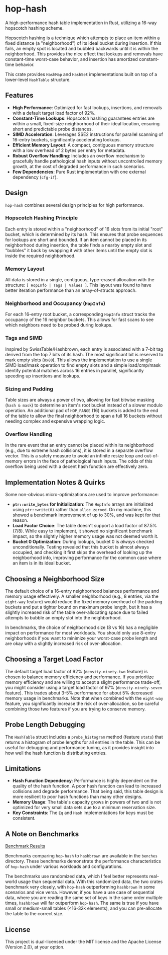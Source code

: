 # hop-hash

A high-performance hash table implementation in Rust, utilizing a 16-way hopscotch hashing scheme.

Hopscotch hashing is a technique which attempts to place an item within a fixed distance (a
"neighborhood") of its ideal bucket during insertion. If this fails, an empty spot is located and
bubbled backwards until it is within the neighborhood. This provides the nice effect that lookups
and removals have constant-time worst-case behavior, and insertion has amortized constant-time
behavior.

This crate provides `HashMap` and `HashSet` implementations built on top of a lower-level
`HashTable` structure.

## Features

- **High Performance**: Optimized for fast lookups, insertions, and removals with a default target
  load factor of 92%.
- **Constant-Time Lookups**: Hopscotch hashing guarantees entries are within a small, fixed-size
  neighborhood of their ideal location, ensuring short and predictable probe distances.
- **SIMD Acceleration**: Leverages SSE2 instructions for parallel scanning of 16-entry buckets,
  significantly accelerating lookups.
- **Efficient Memory Layout**: A compact, contiguous memory structure with a low overhead of 2 bytes
  per entry for metadata.
- **Robust Overflow Handling**: Includes an overflow mechanism to gracefully handle pathological
  hash inputs without uncontrolled memory growth, at the cost of degraded performance in such
  scenarios.
- **Few Dependencies**: Pure Rust implementation with one external dependency (`cfg-if`).

## Design

`hop-hash` combines several design principles for high performance.

### Hopscotch Hashing Principle
Each entry is stored within a "neighborhood" of 16 slots from its initial "root" bucket, which is
determined by its hash. This ensures that probe sequences for lookups are short and bounded. If an
item cannot be placed in its neighborhood during insertion, the table finds a nearby empty slot and
"bubbles" it back by swapping it with other items until the empty slot is inside the required
neighborhood.

### Memory Layout
All data is stored in a single, contiguous, type-erased allocation with the structure:
`[ HopInfo | Tags | Values ]`. This layout was found to have better iteration performance than an
array-of-structs approach.

### Neighborhood and Occupancy (`HopInfo`)
For each 16-entry root bucket, a corresponding `HopInfo` struct tracks the occupancy of the 16
neighbor buckets. This allows for fast scans to see which neighbors need to be probed during
lookups.

### Tags and SIMD
Inspired by SwissTable/Hashbrown, each entry is associated with a 7-bit tag derived from the top 7
bits of its hash. The most significant bit is reserved to mark empty slots (`0x80`). This allows the
implementation to use a single SIMD load/mask operation to find empty slots and a simple
load/cmp/mask identify potential matches across 16 entries in parallel, significantly speeding up
insertions and lookups.

### Sizing and Padding
Table sizes are always a power of two, allowing for fast bitwise masking (`hash & mask`) to
determine an item's root bucket instead of a slower modulo operation. An additional pad of
`HOP_RANGE` (16) buckets is added to the end of the table to allow the final neighborhood to span a
full 16 buckets without needing complex and expensive wrapping logic.

### Overflow Handling
In the rare event that an entry cannot be placed within its neighborhood (e.g., due to extreme hash
collisions), it is stored in a separate overflow vector. This is a safety measure to avoid an
infinite resize loop and out-of-memory errors in the face of pathological hash inputs. The odds of
this overflow being used with a decent hash function are effectively zero.

## Implementation Notes & Quirks
Some non-obvious micro-optimizations are used to improve performance:

- **`ptr::write_bytes` for Initialization**: The `HopInfo` arrays are initialized using
  `ptr::write(0)` rather than `alloc_zeroed`. On my machine, this showed a benchmark improvement of
  up to 30%, and was kept for that reason.
- **Load Factor Choice**: The table doesn't support a load factor of 87.5% (7/8). While easy to
  implement, it showed no significant benchmark impact, so the slightly higher memory usage was not
  deemed worth it.
- **Bucket 0 Optimization**: During lookups, bucket 0 is _always_ checked unconditionally. Testing
  revealed that this bucket is almost always occupied, and checking it first skips the overhead of
  looking up the neighborhood info, improving performance for the common case where an item is in
  its ideal bucket.

## Choosing a Neighborhood Size
The default choice of a 16-entry neighborhood balances performance and memory usage effectively. A
smaller neighborhood (e.g., 8 entries, via the `eight-way` feature) would reduce the fixed memory
overhead of the padding buckets and put a tighter bound on maximum probe length, but it has a
slightly increased risk of the table over-allocating space due to failed attempts to bubble an empty
slot into the neighborhood.

In benchmarks, the choice of neighborhood size (8 vs 16) has a negligible impact on performance for
most workloads. You should only use 8-entry neighborhoods if you want to minimize your worst-case
probe length and are okay with a slightly increased risk of over-allocation.

## Choosing a Target Load Factor
The default target load factor of 92% (`density-ninety-two` feature) is chosen to balance memory
efficiency and performance. If you prioritize memory efficiency and are willing to accept a slight
performance trade-off, you might consider using a target load factor of 97% (`density-ninety-seven`
feature). This trades about 3-5% performance for about 5% decreased memory usage in benchmarks. Note
that when combined with the `eight-way` feature, you significantly increase the risk of
over-allocation, so be careful combining those two features if you are trying to conserve memory.

## Probe Length Debugging
The `HashTable` struct includes a `probe_histogram` method (feature `stats`) that returns a
histogram of probe lengths for all entries in the table. This can be useful for debugging and
performance tuning, as it provides insight into how well the hash function is distributing entries.

## Limitations

- **Hash Function Dependency**: Performance is highly dependent on the quality of the hash function.
  A poor hash function can lead to increased collisions and degrade performance. That being said,
  this table design is more resilient to poor hash functions than many other designs.
- **Memory Usage**: The table's capacity grows in powers of two and is not optimized for very small
  data sets due to a minimum reservation size.
- **Key Constraints**: The `Eq` and `Hash` implementations for keys must be consistent.

## A Note on Benchmarks

[Benchmark Results](benches/README.md)

Benchmarks comparing `hop-hash` to `hashbrown` are available in the `benches` directory. These
benchmarks demonstrate the performance characteristics of `hop-hash` under various workloads and
configurations.

The benchmarks use randomized data, which I feel better represents real-world usage than sequential
data. With this randomized data, the two crates benchmark very closely, with `hop-hash`
outperforming `hashbrown` in some scenarios and vice versa. However, if you have a use case of
sequential data, where you are reading the same set of keys in the same order multiple times,
`hashbrown` will far outperform `hop-hash`. The same is true if you have small or medium-small
tables (<16-32k elements), and you can pre-allocate the table to the correct size.

## License

This project is dual-licensed under the MIT license and the Apache License (Version 2.0), at your
option.
